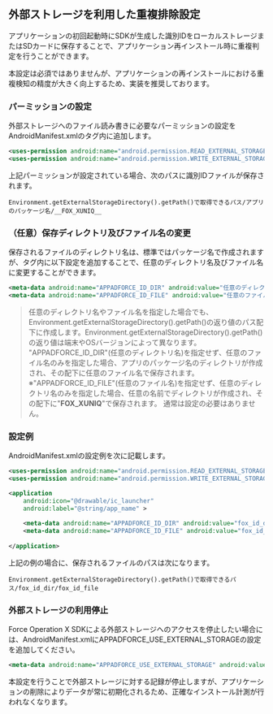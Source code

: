 ## 外部ストレージを利用した重複排除設定

アプリケーションの初回起動時にSDKが生成した識別IDをローカルストレージまたはSDカードに保存することで、アプリケーション再インストール時に重複判定を行うことができます。

本設定は必須ではありませんが、アプリケーションの再インストールにおける重複検知の精度が大きく向上するため、実装を推奨しております。

### パーミッションの設定

外部ストレージへのファイル読み書きに必要なパーミッションの設定をAndroidManifest.xmlの<manifest>タグ内に追加します。

```xml
<uses-permission android:name="android.permission.READ_EXTERNAL_STORAGE" /><uses-permission android:name="android.permission.WRITE_EXTERNAL_STORAGE" />
```

上記パーミッションが設定されている場合、次のパスに識別IDファイルが保存されます。

```
Environment.getExternalStorageDirectory().getPath()で取得できるパス/アプリのパッケージ名/__FOX_XUNIQ__
```

### （任意）保存ディレクトリ及びファイル名の変更

保存されるファイルのディレクトリ名は、標準ではパッケージ名で作成されますが、<application>タグ内に以下設定を追加することで、任意のディレクトリ名及びファイル名に変更することができます。

```xml
<meta-data android:name="APPADFORCE_ID_DIR" android:value="任意のディレクトリ名" />
<meta-data android:name="APPADFORCE_ID_FILE" android:value="任意のファイル名" />
```

> 任意のディレクトリ名やファイル名を指定した場合でも、Environment.getExternalStorageDirectory().getPath()の返り値のパス配下に作成します。Environment.getExternalStorageDirectory().getPath()の返り値は端末やOSバージョンによって異なります。 
> "APPADFORCE_ID_DIR"(任意のディレクトリ名)を指定せず、任意のファイル名のみを指定した場合、アプリのパッケージ名のディレクトリが作成され、その配下に任意のファイル名で保存されます。 
> ※"APPADFORCE_ID_FILE"(任意のファイル名)を指定せず、任意のディレクトリ名のみを指定した場合、任意の名前でディレクトリが作成され、その配下に"__FOX_XUNIQ__"で保存されます。
通常は設定の必要はありません。


### 設定例

AndroidManifest.xmlの設定例を次に記載します。

```xml
<uses-permission android:name="android.permission.READ_EXTERNAL_STORAGE" /><uses-permission android:name="android.permission.WRITE_EXTERNAL_STORAGE" />

<application 
	android:icon="@drawable/ic_launcher"
	android:label="@string/app_name" >
	
	<meta-data android:name="APPADFORCE_ID_DIR" android:value="fox_id_dir" />
	<meta-data android:name="APPADFORCE_ID_FILE" android:value="fox_id_file" />
	
</application>

```

上記の例の場合に、保存されるファイルのパスは次になります。

```
Environment.getExternalStorageDirectory().getPath()で取得できるパス/fox_id_dir/fox_id_file
```

### 外部ストレージの利用停止

Force Operation X SDKによる外部ストレージへのアクセスを停止したい場合には、AndroidManifest.xmlにAPPADFORCE_USE_EXTERNAL_STORAGEの設定を追加してください。
```xml
<meta-data android:name="APPADFORCE_USE_EXTERNAL_STORAGE" android:value="0" />
```

本設定を行うことで外部ストレージに対する記録が停止しますが、アプリケーションの削除によりデータが常に初期化されるため、正確なインストール計測が行われなくなります。
